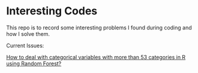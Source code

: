 # Interesting Codes

This repo is to record some interesting problems I found during coding and how I solve them.

Current Issues:

[How to deal with categorical variables with more than 53 categories in R using Random Forest?](https://github.com/ZijieZhaoMMHW/Interesting_Code/blob/master/RF_53/RF_53.md)
